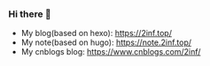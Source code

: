 ### Hi there 👋

* My blog(based on hexo): https://2inf.top/
* My note(based on hugo): https://note.2inf.top/
* My cnblogs blog: https://www.cnblogs.com/2inf/

<!--
**2inf/2inf** is a ✨ _special_ ✨ repository because its `README.md` (this file) appears on your GitHub profile.

Here are some ideas to get you started:

- 🔭 I’m currently working on ...
- 🌱 I’m currently learning ...
- 👯 I’m looking to collaborate on ...
- 🤔 I’m looking for help with ...
- 💬 Ask me about ...
- 📫 How to reach me: ...
- 😄 Pronouns: ...
- ⚡ Fun fact: ...
-->
